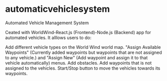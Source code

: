 # automaticvehiclesystem
Automated Vehicle Management System

Ceated with WorldWind-React.js (Frontend)-Node.js (Backend) app for automated vehicles. It alllows users to do:

Add different vehicle types on the World Wind world map. 
"Assign Available Waypoints" (Currently added waypoints but waypoints that are not assigned to any vehicle.) and "Assign New" (Add waypoint and assign it to that vehicle automatically) menus.
Add obstacles.
Add waypoints that is not assigned to the vehicles.
Start/Stop button to move the vehicles towards its waypoints.
